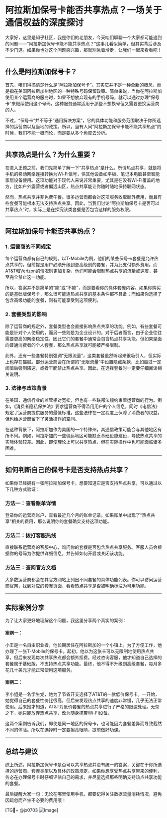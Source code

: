 # 阿拉斯加保号卡能否共享热点？一场关于通信权益的深度探讨

大家好，这里是知乎社区，我是你们的老朋友，今天咱们聊聊一个大家都可能遇到的问题——“阿拉斯加保号卡能不能共享热点？”这事儿看似简单，但其实背后涉及不少门道。如果你也对这个问题感兴趣，那就别急着滑走，让我们一起来看看吧！

---

## 什么是阿拉斯加保号卡？

首先，咱们得搞清楚什么是“阿拉斯加保号卡”。其实它并不是一种全新的概念，而是指在美国阿拉斯加州地区的一种特殊号码保留政策。简单来说，当你在阿拉斯加使用某个运营商的服务时，如果不想放弃现有的手机号码，就可以通过办理“保号卡”来继续使用这个号码。这种服务通常适用于那些不想换号但又需要更换运营商的人。

不过，“保号卡”并不等于“通用解决方案”，它的具体功能和服务范围取决于你所选择的运营商以及当地的政策。所以，当有人问“阿拉斯加保号卡能不能共享热点”的时候，我们不能一概而论，而是要从多个角度去分析。

---

## 共享热点是什么？为什么重要？

在进入正题之前，我们先简单了解一下“共享热点”是什么。所谓热点共享，就是将手机的移动网络连接转换为Wi-Fi信号，供其他设备如平板、笔记本电脑甚至智能家居设备使用。这项功能对于现代人来说非常重要，尤其是在没有Wi-Fi覆盖的地方，比如户外露营或者偏远山区，热点共享能让你随时随地保持联网状态。

然而，热点共享并非免费午餐。很多运营商都会对这项服务收取额外费用，而且有些套餐可能根本无法支持热点共享。因此，当我们讨论“阿拉斯加保号卡是否可以共享热点”时，实际上是在探究该类套餐是否包含这样的服务权限。

---

## 阿拉斯加保号卡能否共享热点？

### 1. **运营商的不同规定**
每个运营商都有自己的规则。以T-Mobile为例，他们的某些保号卡套餐是允许热点共享的，但前提是用户必须升级到更高级别的套餐，并为此支付额外费用。而AT&T和Verizon的情况则更加复杂，他们可能会限制热点共享的流量或速度，甚至完全禁止这一功能。

所以，答案并不是简单的“能”或“不能”，而是要看你的具体套餐内容。如果你购买的是基础版保号卡，那么很可能连热点共享的基本条件都不具备；而如果你选择了包含高级功能的套餐，则有可能享受到这项便利。

### 2. **套餐类型的影响**
除了运营商的规定外，套餐类型也会直接影响热点共享的功能。例如，有些套餐可能是针对个人使用的，而另一些则是为企业设计的。对于后者而言，由于企业往往需要更高的网络稳定性，因此它们的套餐中通常会包含热点共享功能。但如果是面向普通消费者的个人套餐，那么热点共享就可能被严格限制。

此外，还有一些套餐特别强调“无限流量”，这类套餐虽然听起来很吸引人，但实际上也存在猫腻。部分运营商会在所谓的“无限流量”中设置隐藏条款，比如超过一定阈值后强制降速，或者干脆禁止热点共享。因此，在选择套餐时一定要仔细阅读相关说明。

### 3. **法律与政策背景**
在美国，通信行业的监管相对宽松，但也有一些联邦法规约束着运营商的行为。例如，《消费者隐私保护法》要求运营商不得滥用用户的个人信息，同时《电信法》规定了运营商提供服务的最低标准。这些法律在一定程度上保障了消费者的权益，但也给运营商留下了灵活操作的空间。

在这种背景下，阿拉斯加作为美国的一个特殊州，其通信政策可能会与其他地区有所不同。例如，阿拉斯加的一些偏远地区可能缺乏基础设施建设，导致热点共享的实际体验较差。因此，即便理论上可以共享热点，但在实际操作中也可能面临诸多困难。

---

## 如何判断自己的保号卡是否支持热点共享？

如果你已经拥有一张阿拉斯加保号卡，想要知道它是否支持热点共享，可以通过以下几种方式验证：

### 方法一：查看账单详情
登录你的运营商账户，查看最近几个月的账单记录。如果账单中出现了“热点共享”相关的费用，那么说明你的套餐确实支持这项功能。

### 方法二：拨打客服热线
直接联系运营商的客服中心，询问你的套餐是否包含热点共享服务。客服人员会根据你的号码为你提供详细信息，并告知如何开启或关闭该功能。

### 方法三：查阅官方文档
大多数运营商都会在其官方网站上列出不同套餐的具体功能列表。你可以访问运营商官网，找到对应的套餐页面，看看热点共享是否被明确标注为可用功能。

---

## 实际案例分享

为了让大家更好地理解这个问题，我这里分享两个真实的案例：

#### 案例一：
小王是一名自由职业者，他长期居住在阿拉斯加的一个小镇上。为了方便工作，他办理了一张T-Mobile的保号卡。起初，他以为这张卡可以无限制地使用热点共享，但后来发现每次共享热点都会额外扣费。经过咨询客服，他才知道自己选择的套餐属于基础版，不支持热点共享功能。最终，他不得不升级到高级套餐，每月多花几十美元才能正常使用这项服务。

#### 案例二：
李小姐是一名学生党，她为了节省开支选择了AT&T的一款低价保号卡。一开始，她觉得自己的套餐性价比很高，但后来发现热点共享的速度非常慢，几乎无法正常使用。后来她才知道，AT&T对低价套餐的热点共享进行了严格的限速处理。无奈之下，她只能放弃热点共享，改为随身携带Wi-Fi设备。

这两个案例告诉我们，即使是同一地区的保号卡，也可能因为套餐差异而导致截然不同的体验。所以在选择时一定要擦亮眼睛，提前做好功课。

---

## 总结与建议

综上所述，阿拉斯加保号卡是否可以共享热点并没有统一的答案，关键在于你所选择的运营商、套餐类型以及具体的政策规定。如果你想享受热点共享带来的便利，务必在办理保号卡时仔细评估自己的需求，并尽量选择那些明确支持热点共享功能的套餐。

最后提醒大家一句：无论在哪里使用手机，都要记得关注数据流量消耗情况，避免因疏忽而产生不必要的费用哦！

[TG💪+ @jx0703 ![Image](https://github.com/user-attachments/assets/dbca1d08-cadb-493c-b0ec-ad6f7a83f270)]